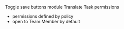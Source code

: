 Toggle save buttons module
Translate
Task permissions
  - permissions defined by policy
  - open to Team Member by default
